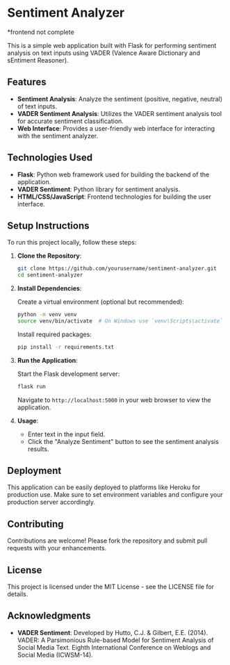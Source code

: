 # Sentiment Analyzer 

*frontend not complete 

This is a simple web application built with Flask for performing sentiment analysis on text inputs using VADER (Valence Aware Dictionary and sEntiment Reasoner).

## Features

- **Sentiment Analysis**: Analyze the sentiment (positive, negative, neutral) of text inputs.
- **VADER Sentiment Analysis**: Utilizes the VADER sentiment analysis tool for accurate sentiment classification.
- **Web Interface**: Provides a user-friendly web interface for interacting with the sentiment analyzer.

## Technologies Used

- **Flask**: Python web framework used for building the backend of the application.
- **VADER Sentiment**: Python library for sentiment analysis.
- **HTML/CSS/JavaScript**: Frontend technologies for building the user interface.

## Setup Instructions

To run this project locally, follow these steps:

1. **Clone the Repository**:

   ```bash
   git clone https://github.com/yourusername/sentiment-analyzer.git
   cd sentiment-analyzer
   ```

2. **Install Dependencies**:

   Create a virtual environment (optional but recommended):

   ```bash
   python -m venv venv
   source venv/bin/activate  # On Windows use `venv\Scripts\activate`
   ```

   Install required packages:

   ```bash
   pip install -r requirements.txt
   ```

3. **Run the Application**:

   Start the Flask development server:

   ```bash
   flask run
   ```

   Navigate to `http://localhost:5000` in your web browser to view the application.

4. **Usage**:

   - Enter text in the input field.
   - Click the "Analyze Sentiment" button to see the sentiment analysis results.

## Deployment

This application can be easily deployed to platforms like Heroku for production use. Make sure to set environment variables and configure your production server accordingly.

## Contributing

Contributions are welcome! Please fork the repository and submit pull requests with your enhancements.

## License

This project is licensed under the MIT License - see the LICENSE file for details.

## Acknowledgments

- **VADER Sentiment**: Developed by Hutto, C.J. & Gilbert, E.E. (2014). VADER: A Parsimonious Rule-based Model for Sentiment Analysis of Social Media Text. Eighth International Conference on Weblogs and Social Media (ICWSM-14).
